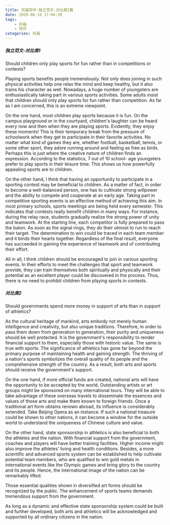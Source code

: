```yaml
---
title: 托福写作-独立范文-对比类2篇
date: 2020-06-19 17:04:39
tags:
    - 托福
    - 写作
categories: 托福
---
```


##### 独立范文-对比类1

 Should children only play sports for fun rather than in competitions or
 contests?

Playing sports benefits people tremendously. Not only does joining in such
physical activities help one relax the mind and keep healthy, but it also trains
his character as well. Nowadays, a huge number of youngsters are
enthusiastically taking part in various sports activities. Some adults insist that
children should only play sports for fun rather than competition. As far as I am
concerned, this is an extreme viewpoint.

On the one hand, most children play sports because it is fun. On the
campus playground or in the courtyard, children's laughter can be heard every
now and then when they are playing sports. Evidently, they enjoy these
moments! This is their temporary break from the pressure of schoolwork when
they get to participate in their favorite activities. No matter what kind of
games they are, whether football, basketball, tennis, or some other sport, they
adore running around and feeling as free as birds. Perhaps this is just where
the creative nature of children finds an expression. According to the statistics,
7 out of 10 school- age youngsters prefer to play sports in their leisure time.
This shows us how powerfully appealing sports are to children.

On the other hand, I think that having an opportunity to participate in
a sporting contest may be beneficial to children. As a matter of fact, in
order to become a well-balanced person, one has to cultivate strong willpower
and the ability to compete and cooperate at an early age. Taking part in
competitive sporting events is an effective method of achieving this aim. In
most primary schools, sports meetings are being held every semester. This
indicates that contests really benefit children in many ways. For instance,
during the relay race, students gradually realize the strong power of unity and
teamwork. At the starting line, each competitor is fully prepared to pass the
baton. As soon as the signal rings, they do their utmost to run to reach their
target. The determination to win could be traced in each team member and it
binds their hearts together. Regardless of the final result, everyone has
succeeded in gaining the experience of teamwork and of contributing their
effort.

All in all, I think children should be encouraged to join in various sporting
events. In their efforts to meet the challenges that sport and teamwork
provide, they can train themselves both spiritually and physically and their
potential as an excellent player could be discovered in the process. Thus, there
is no need to prohibit children from playing sports in contests.

##### 对比类2

 Should governments spend more money in support of arts than in support of
 athletics?

As the cultural heritage of mankind, arts embody not merely human
intelligence and creativity, but also unique traditions. Therefore, in order to
pass them down from generation to generation, their purity and uniqueness
should be well protected. It is the government's responsibility to render
financial support to them, especially those with historic value. The same is true
with sports. The significance of athletics has gone far beyond the primary
purpose of maintaining health and gaining strength. The thriving of a nation's
sports symbolizes the overall quality of its people and the comprehensive
strength of the country. As a result, both arts and sports should receive the
government's support.

On the one hand, if more official funds are created, national arts will have the
opportunity to be accepted by the world. Outstanding artists or art groups
might be sponsored on many international tours. They will be able to take
advantage of these overseas travels to disseminate the essences and values of
those arts and make them known to foreign friends. Once a traditional art form
obtains renown abroad, its influence is considerably extended. Take Beijing
Opera as an instance. If such a national treasure could be shown to other
nations, it can become a window for the outside world to understand the
uniqueness of Chinese culture and value.

On the other hand, state sponsorship in athletics is also beneficial to both the
athletes and the nation. With financial support from the government, coaches
and players will have better
training facilities. Higher income might also improve the athletes' living and
health conditions. Besides, a more scientific and advanced sports system can
be established to help cultivate potential team members, who are qualified to
win gold metals in international events like the Olympic games and bring glory
to the country and its people. Hence, the international image of the nation can
be remarkably lifted.

Those essential qualities shown in diversified art forms should be recognized
by the public. The enhancement of sports teams demands tremendous support
from the government.

As long as a dynamic and effective state sponsorship system could be built and
further developed, both arts and athletics will be acknowledged and supported
by all ordinary citizens in the nation.